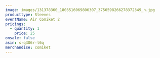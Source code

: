 ```yaml
---
image: images/131378360_1803516069806307_3756598266278372349_n.jpg
producttype: Sleeves
eventName: Air Comiket 2
pricings:
  - quantity: 1
    price: 25
onsale: false
asin: s-q3O6r-l6q
merchandise: comiket
---
```

